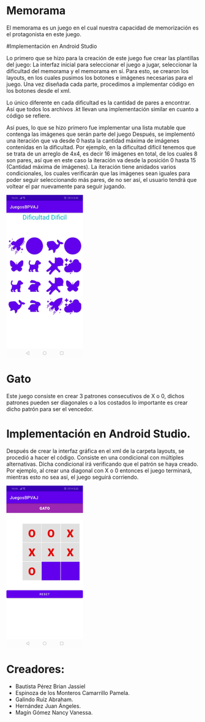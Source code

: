 # Memorama

El memorama es un juego en el cual nuestra capacidad de memorización
es el protagonista en este juego.

#Implementación en Android Studio

Lo primero que se hizo para la creación de este juego fue crear las plantillas del juego: La interfaz inicial para seleccionar el juego a jugar, seleccionar la dificultad del memorama y el memorama en sí. Para esto, se crearon los layouts, en los cuales pusimos los botones e imágenes necesarias para el juego. Una vez diseñada cada parte, procedimos a implementar código en los botones desde el xml.

Lo único diferente en cada dificultad es la cantidad de pares a encontrar. Así que todos los archivos .kt llevan una implementación similar en cuanto a código se refiere. 

Así pues, lo que se hizo primero fue implementar una lista mutable que contenga las imágenes que serán parte del juego
Después, se implementó una iteración que va desde 0 hasta la cantidad máxima de imágenes contenidas en la dificultad. Por ejemplo, en la dificultad difícil tenemos que se trata de un arreglo de 4x4, es decir 16 imágenes en total, de los cuales 8 son pares, así que en este caso la iteración va desde la posición 0 hasta 15 (Cantidad máxima de imágenes). La iteración tiene anidados varios condicionales, los cuales verificarán que las imágenes sean iguales para poder seguir seleccionando más pares, de no ser así, el usuario tendrá que voltear el par nuevamente para seguir jugando.

<p>
  <img src="img/Difmedia.jpeg" align = "center"  width="200"/>
</p>

# Gato

Este juego consiste en crear 3 patrones consecutivos de X o 0, dichos patrones pueden ser diagonales o a los costados
lo importante es crear dicho patrón para ser el vencedor.

# Implementación en Android Studio.

Después de crear la interfaz gráfica en el xml de la carpeta layouts, se procedió a hacer el código. 
Consiste en una condicional con múltiples alternativas. Dicha condicional irá verificando que el patrón se haya creado. 
Por ejemplo, al crear una diagonal con X o 0 entonces el juego terminará, mientras esto no sea así, el juego seguirá corriendo.

<p>
  <img src="img/gato.jpeg" align = "center"  width="200"/>
</p>

# Creadores:
- Bautista Pérez Brian Jassiel
- Espinoza de los Monteros Camarrillo Pamela.
- Galindo Ruíz Abraham.
- Hernández Juan Ángeles.
- Magín Gómez Nancy Vanessa.